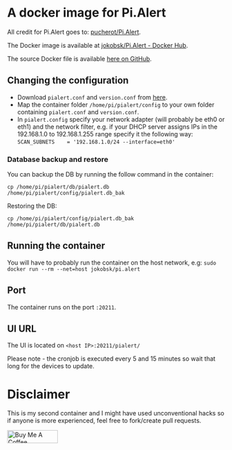 # A docker image for Pi.Alert
All credit for Pi.Alert goes to:
[pucherot/Pi.Alert](https://github.com/pucherot/Pi.Alert).

The Docker image is available at [jokobsk/Pi.Alert - Docker
Hub](https://registry.hub.docker.com/r/jokobsk/pi.alert).

The source Docker file is available [here on GitHub](https://github.com/jokob-sk/Docker-Image-for-Pi.Alert).

## Changing the configuration

- Download `pialert.conf` and `version.conf` from [here](https://github.com/pucherot/Pi.Alert/tree/main/config).
- Map the container folder `/home/pi/pialert/config` to your own folder containing `pialert.conf` and `version.conf`. 
- In `pialert.config` specify your network adapter (will probably be eth0 or eth1) and the network filter, e.g. if your DHCP server assigns IPs in the 192.168.1.0 to 192.168.1.255 range specify it the following way: `SCAN_SUBNETS    = '192.168.1.0/24 --interface=eth0'`

### Database backup and restore

You can backup the DB by running the follow command in the container:

`cp /home/pi/pialert/db/pialert.db /home/pi/pialert/config/pialert.db_bak`

Restoring the DB:

`cp /home/pi/pialert/config/pialert.db_bak /home/pi/pialert/db/pialert.db`

## Running the container
You will have to probably run the container on the host network, e.g: `sudo docker run --rm --net=host jokobsk/pi.alert`

## Port 

The container runs on the port `:20211`.

## UI URL

The UI is located on `<host IP>:20211/pialert/`

Please note - the cronjob is executed every 5 and 15 minutes so wait that long for the devices to update.

# Disclaimer
This is my second container and I might have used unconventional hacks so if anyone is more experienced, feel free to fork/create pull requests.


<a href="https://www.buymeacoffee.com/jokobsk" target="_blank"><img src="https://cdn.buymeacoffee.com/buttons/v2/default-yellow.png" alt="Buy Me A Coffee" style="height: 30px !important;width: 117px !important;" width="150px" ></a>
